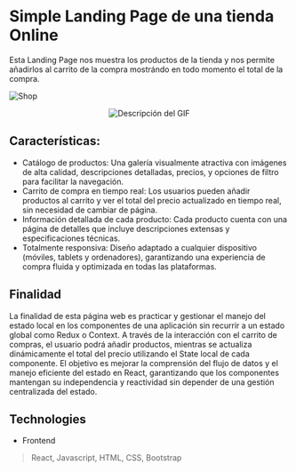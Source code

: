 # Simple Landing Page de una tienda Online

Esta Landing Page nos muestra los productos de la tienda y nos permite añadirlos al carrito de la compra mostrándo en todo momento el total de la compra.

![Shop](https://github.com/user-attachments/assets/08417d59-5f2c-4f1b-80bf-8d0f3bc942e7)

<p align="center">
  <img src="https://github.com/user-attachments/assets/08417d59-5f2c-4f1b-80bf-8d0f3bc942e7" alt="Descripción del GIF">
</p>

## Características:
- Catálogo de productos: 
  Una galería visualmente atractiva con imágenes de alta calidad, descripciones detalladas, precios, y opciones de filtro para facilitar la navegación.
- Carrito de compra en tiempo real:
  Los usuarios pueden añadir productos al carrito y ver el total del precio actualizado en tiempo real, sin necesidad de cambiar de página.
- Información detallada de cada producto:
  Cada producto cuenta con una página de detalles que incluye descripciones extensas y especificaciones técnicas.
- Totalmente responsiva:
  Diseño adaptado a cualquier dispositivo (móviles, tablets y ordenadores), garantizando una experiencia de compra fluida y optimizada en todas las plataformas.

## Finalidad
La finalidad de esta página web es practicar y gestionar el manejo del estado local en los componentes de una aplicación sin recurrir a un estado global como Redux o Context. A través de la interacción con el carrito de compras, el usuario podrá añadir productos, mientras se actualiza dinámicamente el total del precio utilizando el State local de cada componente. El objetivo es mejorar la comprensión del flujo de datos y el manejo eficiente del estado en React, garantizando que los componentes mantengan su independencia y reactividad sin depender de una gestión centralizada del estado.

## Technologies
- Frontend
> React, Javascript, HTML, CSS, Bootstrap
